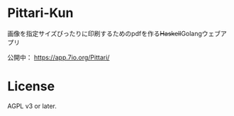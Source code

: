 Pittari-Kun
===========

画像を指定サイズぴったりに印刷するためのpdfを作る<strike>Haskell</strike>Golangウェブアプリ

公開中： https://app.7io.org/Pittari/

License
=========

AGPL v3 or later.

